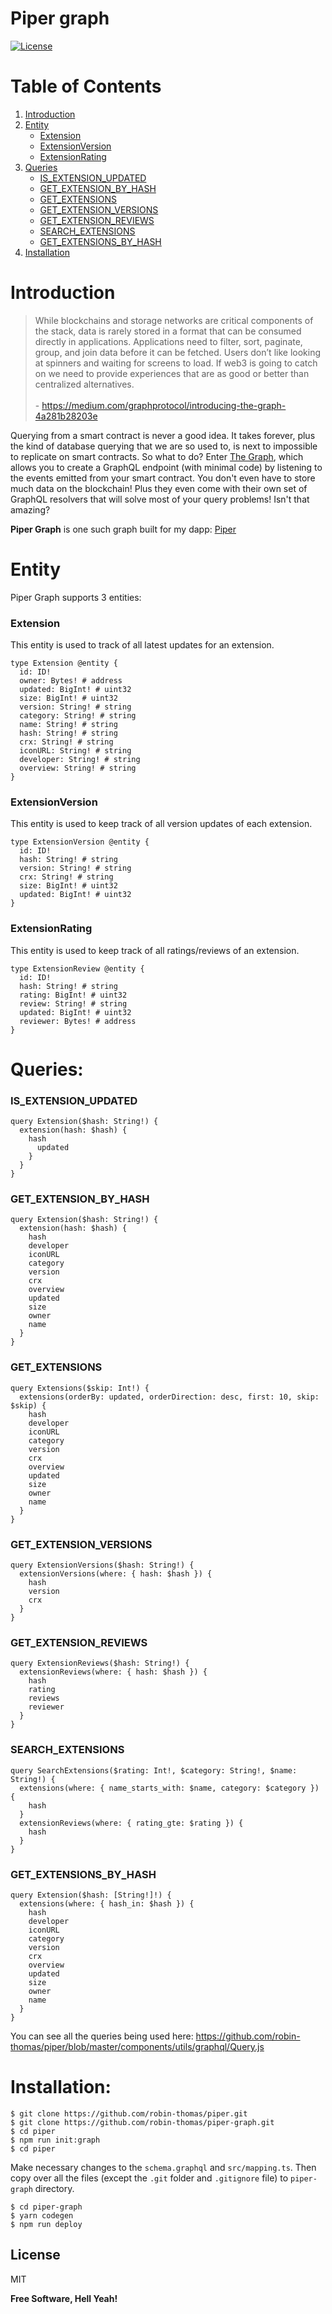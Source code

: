 # Piper graph
[![License](https://img.shields.io/badge/license-MIT-green.svg)](https://opensource.org/licenses/MIT)

# Table of Contents
1. [Introduction](#introduction)
2. [Entity](#entity)
   * [Extension](#extension)
   * [ExtensionVersion](#extensionversion)
   * [ExtensionRating](#extensionrating)
3. [Queries](#queries)
   * [IS_EXTENSION_UPDATED](#is_extension_updated)
   * [GET_EXTENSION_BY_HASH](#get_extension_by_hash)
   * [GET_EXTENSIONS](#get_extensions)
   * [GET_EXTENSION_VERSIONS](#get_extension_versions)
   * [GET_EXTENSION_REVIEWS](#get_extension_reviews)
   * [SEARCH_EXTENSIONS](#search_extensions)
   * [GET_EXTENSIONS_BY_HASH](#get_extensions_by_hash)
4. [Installation](#installation)

# Introduction
> While blockchains and storage networks are critical components of the stack, data is rarely stored in a format that can be consumed directly in applications. Applications need to filter, sort, paginate, group, and join data before it can be fetched. Users don’t like looking at spinners and waiting for screens to load. If web3 is going to catch on we need to provide experiences that are as good or better than centralized alternatives.<br/><br/>
\- https://medium.com/graphprotocol/introducing-the-graph-4a281b28203e

Querying from a smart contract is never a good idea. It takes forever, plus the kind of database querying that we are so used to, is next to impossible to replicate on smart contracts. So what to do? Enter [The Graph](https://thegraph.com/), which allows you to create a GraphQL endpoint (with minimal code) by listening to the events emitted from your smart contract. You don't even have to store much data on the blockchain! Plus they even come with their own set of GraphQL resolvers that will solve most of your query problems! Isn't that amazing? 

**Piper Graph** is one such graph built for my dapp: [Piper](https://github.com/robin-thomas/piper.git)

# Entity
Piper Graph supports 3 entities:

### **Extension**
This entity is used to track of all latest updates for an extension.
```
type Extension @entity {
  id: ID!
  owner: Bytes! # address
  updated: BigInt! # uint32
  size: BigInt! # uint32
  version: String! # string
  category: String! # string
  name: String! # string
  hash: String! # string
  crx: String! # string
  iconURL: String! # string
  developer: String! # string
  overview: String! # string
}
```

### **ExtensionVersion**
This entity is used to keep track of all version updates of each extension.
```
type ExtensionVersion @entity {
  id: ID!
  hash: String! # string
  version: String! # string
  crx: String! # string
  size: BigInt! # uint32
  updated: BigInt! # uint32
}
```

### **ExtensionRating**
This entity is used to keep track of all ratings/reviews of an extension.
```
type ExtensionReview @entity {
  id: ID!
  hash: String! # string
  rating: BigInt! # uint32
  review: String! # string
  updated: BigInt! # uint32
  reviewer: Bytes! # address
}
```

# Queries:

### **IS_EXTENSION_UPDATED**
```
query Extension($hash: String!) {
  extension(hash: $hash) {
    hash
      updated
    }
  }
}
```

### **GET_EXTENSION_BY_HASH**
```
query Extension($hash: String!) {
  extension(hash: $hash) {
    hash
    developer
    iconURL
    category
    version
    crx
    overview
    updated
    size
    owner
    name
  }
}
```

### **GET_EXTENSIONS**
```
query Extensions($skip: Int!) {
  extensions(orderBy: updated, orderDirection: desc, first: 10, skip: $skip) {
    hash
    developer
    iconURL
    category
    version
    crx
    overview
    updated
    size
    owner
    name
  }
}
```

### **GET_EXTENSION_VERSIONS**
```
query ExtensionVersions($hash: String!) {
  extensionVersions(where: { hash: $hash }) {
    hash
    version
    crx
  }
}
```

### **GET_EXTENSION_REVIEWS**
```
query ExtensionReviews($hash: String!) {
  extensionReviews(where: { hash: $hash }) {
    hash
    rating
    reviews
    reviewer
  }
}
```

### **SEARCH_EXTENSIONS**
```
query SearchExtensions($rating: Int!, $category: String!, $name: String!) {
  extensions(where: { name_starts_with: $name, category: $category }) {
    hash
  }
  extensionReviews(where: { rating_gte: $rating }) {
    hash
  }
}
```

### **GET_EXTENSIONS_BY_HASH**
```
query Extension($hash: [String!]!) {
  extensions(where: { hash_in: $hash }) {
    hash
    developer
    iconURL
    category
    version
    crx
    overview
    updated
    size
    owner
    name
  }
}
```

You can see all the queries being used here: https://github.com/robin-thomas/piper/blob/master/components/utils/graphql/Query.js

# Installation:
```
$ git clone https://github.com/robin-thomas/piper.git
$ git clone https://github.com/robin-thomas/piper-graph.git
$ cd piper
$ npm run init:graph
$ cd piper
```

Make necessary changes to the `schema.graphql` and `src/mapping.ts`. Then copy over all the files (except the `.git` folder and `.gitignore` file) to `piper-graph` directory.

```
$ cd piper-graph
$ yarn codegen
$ npm run deploy
```

License
----
MIT

**Free Software, Hell Yeah!**
